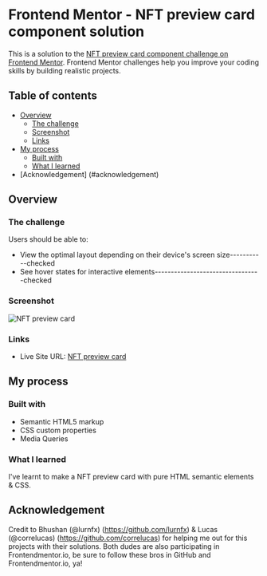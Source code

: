 # Frontend Mentor - NFT preview card component solution

This is a solution to the [NFT preview card component challenge on Frontend Mentor](https://www.frontendmentor.io/challenges/nft-preview-card-component-SbdUL_w0U). Frontend Mentor challenges help you improve your coding skills by building realistic projects. 

## Table of contents

- [Overview](#overview)
  - [The challenge](#the-challenge)
  - [Screenshot](#screenshot)
  - [Links](#links)
- [My process](#my-process)
  - [Built with](#built-with)
  - [What I learned](#what-i-learned)
- [Acknowledgement] (#acknowledgement)



## Overview



### The challenge
Users should be able to:
- View the optimal layout depending on their device's screen size-----------checked
- See hover states for interactive elements---------------------------------checked

### Screenshot
![NFT preview card](https://user-images.githubusercontent.com/105184379/180635978-9301fb46-1fe6-4367-a319-ddb828d27a1a.png)

### Links
- Live Site URL: [NFT preview card](https://carson3377.github.io/NFT-preview-card/NFT.html)



## My process



### Built with

- Semantic HTML5 markup
- CSS custom properties
- Media Queries

### What I learned
I've learnt to make a NFT preview card with pure HTML semantic elements & CSS.



## Acknowledgement
Credit to Bhushan (@lurnfx) (https://github.com/lurnfx) & Lucas (@correlucas) (https://github.com/correlucas) for helping me out for this projects with their solutions. Both dudes are also participating in Frontendmentor.io, be sure to follow these bros in GitHub and Frontendmentor.io, ya!